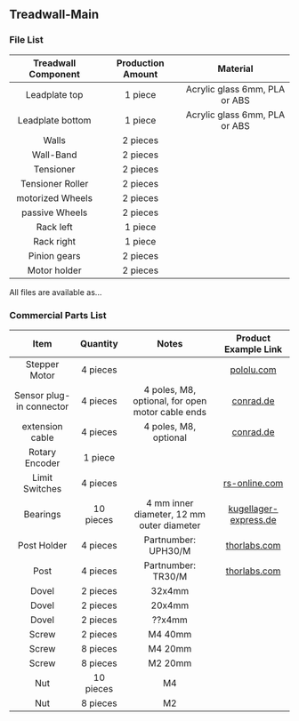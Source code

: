 ## Treadwall-Main
### File List
| Treadwall Component | Production Amount | Material |
| :---: | :---: | :---: |
| Leadplate top | 1 piece | Acrylic glass 6mm, PLA or ABS |
| Leadplate bottom | 1 piece | Acrylic glass 6mm, PLA or ABS |
| Walls | 2 pieces |  |
| Wall-Band | 2 pieces |  |
| Tensioner | 2 pieces |  |
| Tensioner Roller | 2 pieces |  |
| motorized Wheels | 2 pieces |  |
| passive Wheels | 2 pieces |  |
| Rack left | 1 piece |  |
| Rack right | 1 piece |  |
| Pinion gears | 2 pieces |  |
| Motor holder | 2 pieces |  |

All files are available as...

### Commercial Parts List
| Item | Quantity | Notes | Product Example Link |
| :---: | :---: | :---: | :---: |
| Stepper Motor | 4 pieces |  | [pololu.com](https://www.pololu.com/product/1204) |
| Sensor plug-in connector | 4 pieces | 4 poles, M8, optional, for open motor cable ends | [conrad.de](https://www.conrad.de/de/p/phoenix-contact-1441037-sensor-aktor-steckverbinder-unkonfektioniert-m8-stecker-gerade-polzahl-4-1-st-589885.html?refresh=true) |
| extension cable | 4 pieces | 4 poles, M8, optional | [conrad.de](https://www.conrad.de/de/p/bkl-electronic-2700038-sensor-aktor-verlaengerungsleitung-m8-stecker-gerade-auf-kupplung-gerade-2-m-polzahl-4-1-st-2807268.html) |
| Rotary Encoder | 1 piece |  |  |
| Limit Switches | 4 pieces |  | [rs-online.com](https://de.rs-online.com/web/p/mikroschalter/6821500) |
| Bearings | 10 pieces | 4 mm inner diameter, 12 mm outer diameter | [kugellager-express.de](https://www.kugellager-express.de/miniatur-kugellager-604-zz-4x12x4-mm) |
| Post Holder | 4 pieces | Partnumber: UPH30/M | [thorlabs.com](https://www.thorlabs.com/newgrouppage9.cfm?objectgroup_id=1982) |
| Post | 4 pieces | Partnumber: TR30/M | [thorlabs.com](https://www.thorlabs.com/newgrouppage9.cfm?objectgroup_id=1266) |
| Dovel | 2 pieces | 32x4mm |  |
| Dovel | 2 pieces | 20x4mm |  |
| Dovel | 2 pieces | ??x4mm |  |
| Screw | 2 pieces | M4 40mm |  |
| Screw | 8 pieces | M4 20mm |  |
| Screw | 8 pieces | M2 20mm |  |
| Nut | 10 pieces | M4 |  |
| Nut | 8 pieces | M2 |  |
